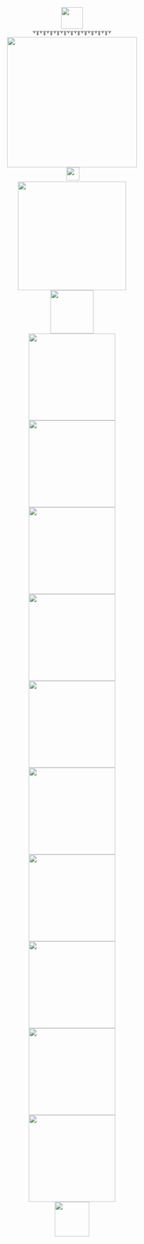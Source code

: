 <!-- BLOG-POST-LIST:START -->  
<div id="header" align="center">
  <img src="https://media.tenor.com/Ik2fByqPjugAAAAm/silli-silly.webp" width="50"/>

<div id="header" align="center"> 
     ꒷꒦꒷꒦꒷꒦꒷꒦꒷꒦꒷꒦꒷꒦꒷꒦꒷꒦꒷꒦꒷꒦꒷
  <div id="header" align="center"> 
<img src="https://media.tenor.com/JBhDCfuR2YQAAAAm/flowers.webp" width="300px"/>

<div id="Badges" align="center"> 
<img src="https://komarev.com/ghpvc/?username=CanIHaveOneBurger&label=Dishes+prepared&style=for-the-badge&color=800000" alt=""/> 
  <img src="https://media.tenor.com/51qKk_jSjiEAAAAm/dead-plate-rody-lamoree.webp" width="30px"/>
  
<div id="header" align="center">
  <img src="https://media.tenor.com/Z92kFT9J7JIAAAAm/divider.webp" width="250"/>

<div id="header"
aligh="center">
<img
src="https://media.tenor.com/UmNa23oz-RIAAAAm/spider-transparent-background.webp" width="100"/>
     
<div id="header" align="center">
  <img src="https://media.tenor.com/CetOHN4ZElYAAAAm/blinkie-blinkies.webp" width="200"/>
<div id="header" align="center">
  <img src="https://media.tenor.com/yf17W54gEckAAAA1/emo-blinkies.webp" width="200"/>
     
<div id="header" align="center">
  <img src="https://media.tenor.com/0xV7nzvnTEsAAAA1/yum-heart.webp" width="200"/>
     
<div id="header" align="center">
  <img src="https://media.tenor.com/__xa3Y6f_mEAAAA1/im-gonna-explode-pixel.webp" width="200"/>

<div id="header" align="center">
  <img src="https://media.tenor.com/I7Oz5CUWQQEAAAA1/moac-mary-on-a-cross.webp" width="200"/>

<div id="header" align="center">
  <img src="https://media.tenor.com/5cUKNzCuVqgAAAA1/no-blinkie.webp" width="200"/>

<div id="header" align="center">
  <img src="https://media.tenor.com/bgylxBBlRMcAAAA1/insane-blinkie.webp" width="200"/>

<div id="header" align="center">
  <img src="https://media.tenor.com/yq3PWUlXrUsAAAA1/blinkie-men.webp" width="200"/>

<div id="header" align="center">
  <img src="https://media.tenor.com/NItc9lREOrEAAAA1/blinkies.webp" width="200"/>

<div id="header" align="center">
  <img src="https://media.tenor.com/6B3KkiUOAq0AAAA1/lemon-demon.webp" width="200"/>











<div id="header" align="center">
  <img src="https://media.tenor.com/aPt2oNH6xdkAAAA1/shedletsky.webp" width="80"/>
<!-- BLOG-POST-LIST:END -->
